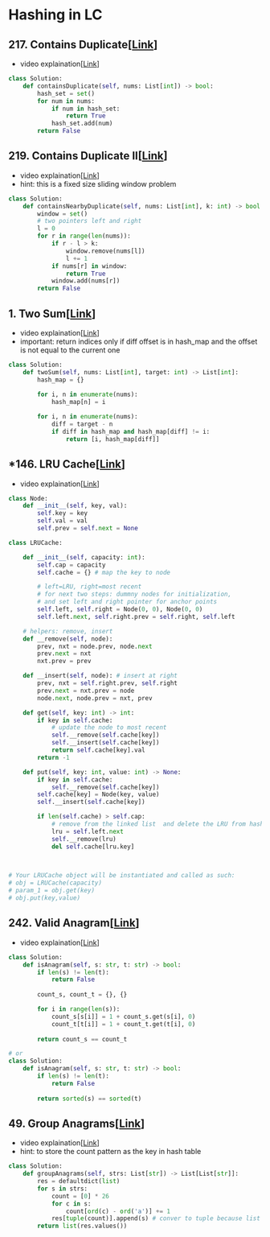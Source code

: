 # Hashing in LC

## 217. Contains Duplicate[[Link](https://leetcode.com/problems/contains-duplicate/)]
- video explaination[[Link](https://neetcode.io/problems/duplicate-integer)]

```python
class Solution:
    def containsDuplicate(self, nums: List[int]) -> bool:
        hash_set = set()
        for num in nums:
            if num in hash_set:
                return True
            hash_set.add(num)
        return False
```

## 219. Contains Duplicate II[[Link](https://leetcode.com/problems/contains-duplicate-ii/description/?envType=study-plan-v2&envId=top-interview-150)]

- video explaination[[Link](https://neetcode.io/problems/contains-duplicate-ii)]
- hint: this is a fixed size sliding window problem

```python
class Solution:
    def containsNearbyDuplicate(self, nums: List[int], k: int) -> bool:
        window = set()
        # two pointers left and right
        l = 0
        for r in range(len(nums)):
            if r - l > k:
                window.remove(nums[l])
                l += 1
            if nums[r] in window:
                return True
            window.add(nums[r])
        return False
```

## 1. Two Sum[[Link](https://leetcode.com/problems/two-sum/description/?envType=study-plan-v2&envId=top-interview-150)]
- video explaination[[Link](https://neetcode.io/problems/two-integer-sum)]
- important: return indices only if diff offset is in hash_map and the offset is not equal to the current one
```python
class Solution:
    def twoSum(self, nums: List[int], target: int) -> List[int]:
        hash_map = {}

        for i, n in enumerate(nums):
            hash_map[n] = i
        
        for i, n in enumerate(nums):
            diff = target - n
            if diff in hash_map and hash_map[diff] != i:
                return [i, hash_map[diff]]
```

## *146. LRU Cache[[Link](https://leetcode.com/problems/lru-cache/description/?envType=study-plan-v2&envId=top-interview-150)]
- video explaination[[Link](https://neetcode.io/problems/lru-cache)]

```python
class Node:
    def __init__(self, key, val):
        self.key = key
        self.val = val
        self.prev = self.next = None

class LRUCache:

    def __init__(self, capacity: int):
        self.cap = capacity
        self.cache = {} # map the key to node

        # left=LRU, right=most recent
        # for next two steps: dummny nodes for initialization, 
        # and set left and right pointer for anchor points
        self.left, self.right = Node(0, 0), Node(0, 0)
        self.left.next, self.right.prev = self.right, self.left

    # helpers: remove, insert
    def __remove(self, node):
        prev, nxt = node.prev, node.next
        prev.next = nxt
        nxt.prev = prev

    def __insert(self, node): # insert at right
        prev, nxt = self.right.prev, self.right
        prev.next = nxt.prev = node
        node.next, node.prev = nxt, prev

    def get(self, key: int) -> int:
        if key in self.cache:
            # update the node to most recent
            self.__remove(self.cache[key])
            self.__insert(self.cache[key])
            return self.cache[key].val
        return -1

    def put(self, key: int, value: int) -> None:
        if key in self.cache:
            self.__remove(self.cache[key])
        self.cache[key] = Node(key, value)
        self.__insert(self.cache[key])

        if len(self.cache) > self.cap:
            # remove from the linked list  and delete the LRU from hashmap
            lru = self.left.next
            self.__remove(lru)
            del self.cache[lru.key]
        


# Your LRUCache object will be instantiated and called as such:
# obj = LRUCache(capacity)
# param_1 = obj.get(key)
# obj.put(key,value)
```

## 242. Valid Anagram[[Link](https://leetcode.com/problems/valid-anagram/description/?envType=study-plan-v2&envId=top-interview-150)]

- video explaination[[Link](https://neetcode.io/problems/is-anagram)]

```python
class Solution:
    def isAnagram(self, s: str, t: str) -> bool:
        if len(s) != len(t):
            return False
        
        count_s, count_t = {}, {}

        for i in range(len(s)):
            count_s[s[i]] = 1 + count_s.get(s[i], 0)
            count_t[t[i]] = 1 + count_t.get(t[i], 0)
        
        return count_s == count_t

# or
class Solution:
    def isAnagram(self, s: str, t: str) -> bool:
        if len(s) != len(t):
            return False
        
        return sorted(s) == sorted(t)
```

## 49. Group Anagrams[[Link](https://leetcode.com/problems/group-anagrams/description/?envType=study-plan-v2&envId=top-interview-150)]

- video explaination[[Link](https://neetcode.io/problems/anagram-groups)]
- hint: to store the count pattern as the key in hash table
```python
class Solution:
    def groupAnagrams(self, strs: List[str]) -> List[List[str]]:
        res = defaultdict(list)
        for s in strs:
            count = [0] * 26
            for c in s:
                count[ord(c) - ord('a')] += 1
            res[tuple(count)].append(s) # conver to tuple because list is mutable so cannot be the key
        return list(res.values())
```